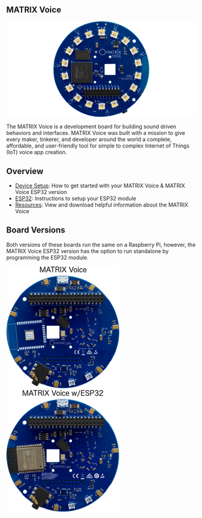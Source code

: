 ## MATRIX Voice

![](img/m-2.png)

The MATRIX Voice is a development board for building sound driven behaviors and interfaces. MATRIX Voice was built with a mission to give every maker, tinkerer, and developer around the world a complete, affordable, and user-friendly tool for simple to complex Internet of Things (IoT) voice app creation.

## Overview
- [Device Setup](/matrix-voice/device-setup/): How to get started with your MATRIX Voice & MATRIX Voice ESP32 version
- [ESP32](/matrix-voice/device-setup): Instructions to setup your ESP32 module
- [Resources](/matrix-voice/resources/overview/): View and download helpful information about the MATRIX Voice

## Board Versions

Both versions of these boards run the same on a Raspberry Pi, however, the MATRIX Voice ESP32 version has the option to run standalone by programming the ESP32 module.

![](img/matrix-voice-back.png) ![](img/matrix-voice-esp32-back.png)